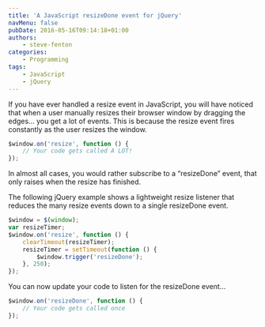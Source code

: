 ```yaml
---
title: 'A JavaScript resizeDone event for jQuery'
navMenu: false
pubDate: 2016-05-16T09:14:18+01:00
authors:
    - steve-fenton
categories:
    - Programming
tags:
    - JavaScript
    - jQuery
---
```


If you have ever handled a resize event in JavaScript, you will have noticed that when a user manually resizes their browser window by dragging the edges… you get a lot of events. This is because the resize event fires constantly as the user resizes the window.

```javascript
$window.on('resize', function () {
    // Your code gets called A LOT!
});
```

In almost all cases, you would rather subscribe to a “resizeDone” event, that only raises when the resize has finished.

The following jQuery example shows a lightweight resize listener that reduces the many resize events down to a single resizeDone event.

```javascript
$window = $(window);
var resizeTimer;
$window.on('resize', function () {
    clearTimeout(resizeTimer);
    resizeTimer = setTimeout(function () {
        $window.trigger('resizeDone');
    }, 250);
});
```

You can now update your code to listen for the resizeDone event…

```javascript
$window.on('resizeDone', function () {
    // Your code gets called once
});
```